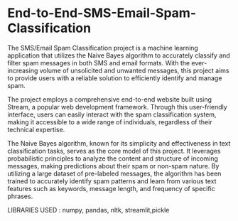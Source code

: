 # End-to-End-SMS-Email-Spam-Classification
The SMS/Email Spam Classification project is a machine learning application that utilizes the Naive Bayes algorithm to accurately classify and filter spam messages in both SMS and email formats.
With the ever-increasing volume of unsolicited and unwanted messages, this project aims to provide users with a reliable solution to efficiently identify and manage spam.

The project employs a comprehensive end-to-end website built using Stream, a popular web development framework. Through this user-friendly interface, users can easily interact with the spam classification system, making it accessible to a wide range of individuals, regardless of their technical expertise.

The Naive Bayes algorithm, known for its simplicity and effectiveness in text classification tasks, serves as the core model of this project. It leverages probabilistic principles to analyze the content and structure of incoming messages, making predictions about their spam or non-spam nature. By utilizing a large dataset of pre-labeled messages, the algorithm has been trained to accurately identify spam patterns and learn from various text features such as keywords, message length, and frequency of specific phrases.

LIBRARIES USED :
numpy, pandas, nltk, streamlit,pickle

